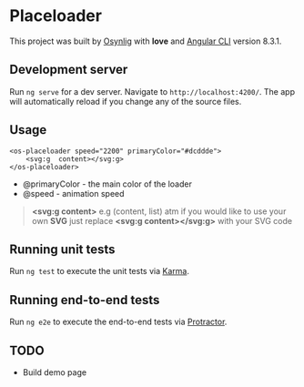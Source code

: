 
# Placeloader

  

This project was built by [Osynlig](https://osynlig.se) with **love** and  [Angular CLI](https://github.com/angular/angular-cli) version 8.3.1.

## Development server

Run `ng serve` for a dev server. Navigate to `http://localhost:4200/`. The app will automatically reload if you change any of the source files.

  
## Usage

    <os-placeloader speed="2200" primaryColor="#dcddde">
	    <svg:g  content></svg:g>    
    </os-placeloader>
    
- @primaryColor - the main color of the loader
- @speed - animation speed  

>  **<svg:g  content>** e.g (content, list) atm
> if you would like to use your own **SVG** 
> just replace **<svg:g  content></svg:g>** with your SVG code
  

## Running unit tests

Run `ng test` to execute the unit tests via [Karma](https://karma-runner.github.io).

  
## Running end-to-end tests

Run `ng e2e` to execute the end-to-end tests via [Protractor](http://www.protractortest.org/).

 
## TODO

- Build demo page